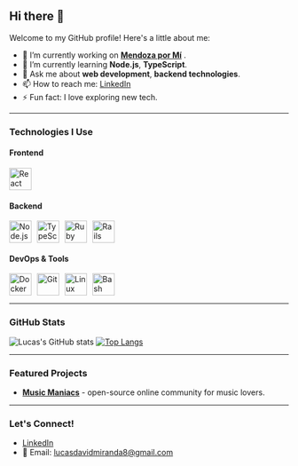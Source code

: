## Hi there 👋

Welcome to my GitHub profile! Here's a little about me:

- 🔭 I’m currently working on [**Mendoza por Mí**](https://id.mxm.mendoza.gov.ar/realms/mendoza_x_mi/protocol/openid-connect/auth?client_id=mxm_portal&redirect_uri=https%3A%2F%2Fmxm.mendoza.gov.ar%2F&state=608db26a-05ff-4973-8745-28bb26f5064a&response_mode=fragment&response_type=code&scope=openid&nonce=f4921edc-a161-4226-ba8b-ac05198cb1e5&code_challenge=B1NM2_--T8j7kSyP1Bpf8tNmaBiF6ZL772kN3talnlE&code_challenge_method=S256) .
- 🌱 I’m currently learning **Node.js**, **TypeScript**.
- 💬 Ask me about **web development**, **backend technologies**.
- 📫 How to reach me: [LinkedIn](https://www.linkedin.com/in/lucas-miranda-1a1b14155)
- ⚡ Fun fact: I love exploring new tech.

---

### Technologies I Use

#### Frontend
<div style="display: flex; gap: 10px;">
  <img src="https://cdn.jsdelivr.net/gh/devicons/devicon/icons/react/react-original.svg" alt="React" width="40" height="40" />
</div>

#### Backend
<div style="display: flex; gap: 10px;">
  <img src="https://cdn.jsdelivr.net/gh/devicons/devicon/icons/nodejs/nodejs-original.svg" alt="Node.js" width="40" height="40" />
  <img src="https://cdn.jsdelivr.net/gh/devicons/devicon/icons/typescript/typescript-original.svg" alt="TypeScript" width="40" height="40" />
  <img src="https://cdn.jsdelivr.net/gh/devicons/devicon/icons/ruby/ruby-original.svg" alt="Ruby" width="40" height="40" />
  <img src="https://cdn.jsdelivr.net/gh/devicons/devicon/icons/rails/rails-original-wordmark.svg" alt="Rails" width="40" height="40" />
</div>

#### DevOps & Tools
<div style="display: flex; gap: 10px;">
  <img src="https://cdn.jsdelivr.net/gh/devicons/devicon/icons/docker/docker-original.svg" alt="Docker" width="40" height="40" />
  <img src="https://cdn.jsdelivr.net/gh/devicons/devicon/icons/git/git-original.svg" alt="Git" width="40" height="40" />
  <img src="https://cdn.jsdelivr.net/gh/devicons/devicon/icons/linux/linux-original.svg" alt="Linux" width="40" height="40" />
  <img src="https://cdn.jsdelivr.net/gh/devicons/devicon/icons/bash/bash-original.svg" alt="Bash" width="40" height="40" />
</div>

---

### GitHub Stats

![Lucas's GitHub stats](https://github-readme-stats.vercel.app/api?username=LucasMirandaD&show_icons=true&theme=tokyonight) 
[![Top Langs](https://github-readme-stats.vercel.app/api/top-langs/?username=LucasMirandaD&layout=compact&theme=tokyonight)](https://github.com/LucasMirandaD)


---

### Featured Projects

- [**Music Maniacs**](https://github.com/Music-Maniacs) -  open-source online community for music lovers.

---

### Let's Connect!

- [LinkedIn](https://www.linkedin.com/in/lucas-miranda-1a1b14155)
- 📧 Email: lucasdavidmiranda8@gmail.com

